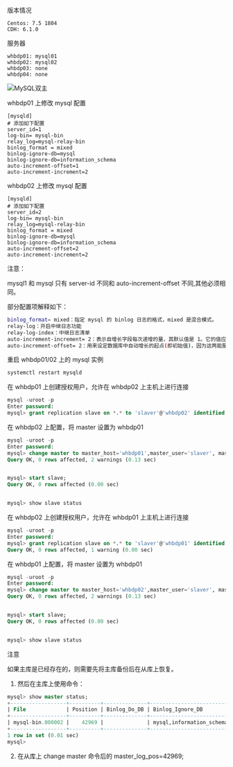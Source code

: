 版本情况



```
Centos: 7.5 1804
CDH: 6.1.0
```



服务器



```
whbdp01: mysql01
whbdp02: mysql02
whbdp03: none
whbdp04: none
```



![MySQL双主](https://cdn.jsdelivr.net/gh/windrivder/cdn/20200919/20200919153531MdfTLB.png)



whbdp01 上修改 mysql 配置



```
[mysqld]
# 添加如下配置
server_id=1
log-bin= mysql-bin
relay_log=mysql-relay-bin
binlog_format = mixed
binlog-ignore-db=mysql
binlog-ignore-db=information_schema
auto-increment-offset=1
auto-increment-increment=2
```



whbdp02 上修改 mysql 配置



```
[mysqld]
# 添加如下配置
server_id=2
log-bin= mysql-bin
relay_log=mysql-relay-bin
binlog_format = mixed
binlog-ignore-db=mysql
binlog-ignore-db=information_schema
auto-increment-offset=2
auto-increment-increment=2
```



注意：

mysql1 和 mysql 只有 server-id 不同和 auto-increment-offset 不同,其他必须相同。



部分配置项解释如下：



```bash
binlog_format= mixed：指定 mysql 的 binlog 日志的格式，mixed 是混合模式。
relay-log：开启中继日志功能
relay-log-index：中继日志清单
auto-increment-increment= 2：表示自增长字段每次递增的量，其默认值是 1。它的值应设为整个结构中服务器的总数，本案例用到两台服务器，所以值设为 2。
auto-increment-offset= 2：用来设定数据库中自动增长的起点(即初始值)，因为这两能服务器都设定了一次自动增长值 2，所以它们的起点必须得不同，这样才能避免两台服务器数据同步时出现主键冲突。
```



重启 whbdp01/02 上的 mysql 实例



```bash
systemctl restart mysqld
```



在 whbdp01 上创建授权用户，允许在 whbdp02 上主机上进行连接



```sql
mysql -uroot -p
Enter password:
mysql> grant replication slave on *.* to 'slaver'@'whbdp02' identified by 'slaver314159';
```



在 whbdp02 上配置，将 master 设置为 whbdp01



```sql
mysql -uroot -p
Enter password:
mysql> change master to master_host='whbdp01',master_user='slaver', master_password='slaver314159',master_log_file='mysql-bin.000001',master_log_pos=0;
Query OK, 0 rows affected, 2 warnings (0.13 sec)


mysql> start slave;
Query OK, 0 rows affected (0.00 sec)


mysql> show slave status
```



在 whbdp02 上创建授权用户，允许在 whbdp01 上主机上进行连接



```sql
mysql -uroot -p
Enter password:
mysql> grant replication slave on *.* to 'slaver'@'whbdp01' identified by 'slaver314159';
Query OK, 0 rows affected, 1 warning (0.00 sec)
```



在 whbdp01 上配置，将 master 设置为 whbdp01



```sql
mysql -uroot -p
Enter password:
mysql> change master to master_host='whbdp02',master_user='slaver', master_password='slaver314159',master_log_file='mysql-bin.000001',master_log_pos=0;
Query OK, 0 rows affected, 2 warnings (0.13 sec)


mysql> start slave;
Query OK, 0 rows affected (0.00 sec)


mysql> show slave status
```



注意



如果主库是已经存在的，则需要先将主库备份后在从库上恢复。

1. 然后在主库上使用命令：



```sql
mysql> show master status;
+------------------+----------+--------------+--------------------------+-------------------+
| File             | Position | Binlog_Do_DB | Binlog_Ignore_DB         | Executed_Gtid_Set |
+------------------+----------+--------------+--------------------------+-------------------+
| mysql-bin.000002 |    42969 |              | mysql,information_schema |                   |
+------------------+----------+--------------+--------------------------+-------------------+
1 row in set (0.01 sec)
mysql>
```



2. 在从库上 change master 命令后的 master_log_pos=42969;